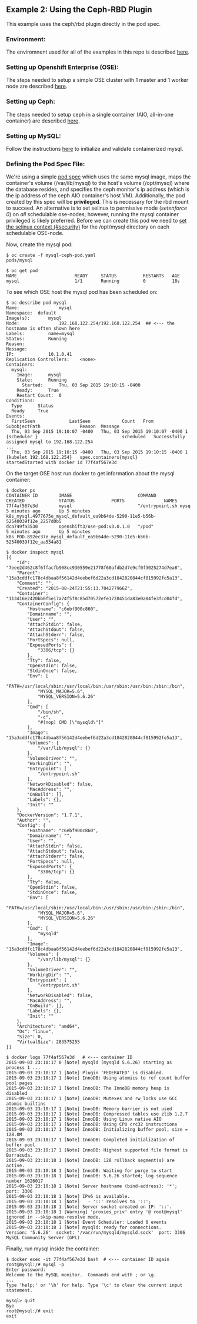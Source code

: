 ## Example 2: Using the Ceph-RBD Plugin
This example uses the ceph/rbd plugin directly in the pod spec.

### Environment:
The enviromnent used for all of the examples in this repo is described [here](../ENV.md).

### Setting up Openshift Enterprise (OSE):
The steps needed to setup a simple OSE cluster with 1 master and 1 worker node are described [here](../OSE.md).

### Setting up Ceph:
The steps needed to setup ceph in a single container (AIO, all-in-one container) are described [here](../CEPH.md).

### Setting up MySQL:
Follow the instructions [here](../MYSQL.md) to initialize and validate containerized mysql.

### Defining the Pod Spec File:
We're using a simple [pod spec](mysql-ceph-pod.yaml) which uses the same mysql image, maps the container's volume (/var/lib/mysql) to the host's volume (/opt/mysql) where the database resides, and specifies the ceph monitor's ip address (which is the ip address of the ceph AIO container's host VM). Additionally, the pod created by this spec will be **privileged**. This is necessary for the rbd mount to succeed. An alternative is to set selinux to permissive mode (*setenforce 0*) on *all* schedulable ose-nodes; however, running the mysql container privileged is likely preferred.  Before we can create this pod we need to [set the selinux context (#security)](../MYSQL.md) for the /opt/mysql directory on each schedulable OSE-node.

Now, create the mysql pod:

```
$ oc create -f mysql-ceph-pod.yaml 
pods/mysql

$ oc get pod
NAME                      READY     STATUS          RESTARTS   AGE
mysql                     1/1       Running         0          18s
```

To see which OSE host the mysql pod has been scheduled on:

```
$ oc describe pod mysql
Name:				mysql
Namespace:	default
Image(s):		mysql
Node:				192.168.122.254/192.168.122.254  ## <--- the hostname is often shown here
Labels:			name=mysql
Status:			Running
Reason:				
Message:			
IP:				10.1.0.41
Replication Controllers:	<none>
Containers:
  mysql:
    Image:		mysql
    State:		Running
      Started:		Thu, 03 Sep 2015 19:10:15 -0400
    Ready:		True
    Restart Count:	0
Conditions:
  Type		Status
  Ready 	True 
Events:
  FirstSeen				LastSeen			Count	From				SubobjectPath				Reason	Message
  Thu, 03 Sep 2015 19:10:07 -0400	Thu, 03 Sep 2015 19:10:07 -0400	1	{scheduler }								scheduled	Successfully assigned mysql to 192.168.122.254
...
  Thu, 03 Sep 2015 19:10:15 -0400	Thu, 03 Sep 2015 19:10:15 -0400	1	{kubelet 192.168.122.254}	spec.containers{mysql}			startedStarted with docker id 77f4af567e3d
```

On the target OSE host run docker to get information about the mysql container:

```
$ docker ps
CONTAINER ID        IMAGE                         COMMAND                CREATED             STATUS              PORTS               NAMES
77f4af567e3d        mysql                         "/entrypoint.sh mysq   5 minutes ago       Up 5 minutes                            k8s_mysql.4977675e_mysql_default_ea9b64de-5290-11e5-b56b-52540039f12e_2257d0b5   
dca749fa3530        openshift3/ose-pod:v3.0.1.0   "/pod"                 5 minutes ago       Up 5 minutes                            k8s_POD.892ec37e_mysql_default_ea9b64de-5290-11e5-b56b-52540039f12e_aa534a81

$ docker inspect mysql
[{
    "Id": "7eee2d462c8f6ffacfb908cc930559e21778f60afdb2d7e9cf0f3025274d7ea8",
    "Parent": "15a3cddfc178c4dbaa8f56142d4eebef6d22a3cd1842820844cf815992fe5a13",
    "Comment": "",
    "Created": "2015-08-24T21:55:13.704277966Z",
    "Container": "113d16e2420bb0f5e17a74f5f8c85d70572efe1720451da83e0a84fe3fcd04fd",
    "ContainerConfig": {
        "Hostname": "c6ebf900c860",
        "Domainname": "",
        "User": "",
        "AttachStdin": false,
        "AttachStdout": false,
        "AttachStderr": false,
        "PortSpecs": null,
        "ExposedPorts": {
            "3306/tcp": {}
        },
        "Tty": false,
        "OpenStdin": false,
        "StdinOnce": false,
        "Env": [
            "PATH=/usr/local/sbin:/usr/local/bin:/usr/sbin:/usr/bin:/sbin:/bin",
            "MYSQL_MAJOR=5.6",
            "MYSQL_VERSION=5.6.26"
        ],
        "Cmd": [
            "/bin/sh",
            "-c",
            "#(nop) CMD [\"mysqld\"]"
        ],
        "Image": "15a3cddfc178c4dbaa8f56142d4eebef6d22a3cd1842820844cf815992fe5a13",
        "Volumes": {
            "/var/lib/mysql": {}
        },
        "VolumeDriver": "",
        "WorkingDir": "",
        "Entrypoint": [
            "/entrypoint.sh"
        ],
        "NetworkDisabled": false,
        "MacAddress": "",
        "OnBuild": [],
        "Labels": {},
        "Init": ""
    },
    "DockerVersion": "1.7.1",
    "Author": "",
    "Config": {
        "Hostname": "c6ebf900c860",
        "Domainname": "",
        "User": "",
        "AttachStdin": false,
        "AttachStdout": false,
        "AttachStderr": false,
        "PortSpecs": null,
        "ExposedPorts": {
            "3306/tcp": {}
        },
        "Tty": false,
        "OpenStdin": false,
        "StdinOnce": false,
        "Env": [
            "PATH=/usr/local/sbin:/usr/local/bin:/usr/sbin:/usr/bin:/sbin:/bin",
            "MYSQL_MAJOR=5.6",
            "MYSQL_VERSION=5.6.26"
        ],
        "Cmd": [
            "mysqld"
        ],
        "Image": "15a3cddfc178c4dbaa8f56142d4eebef6d22a3cd1842820844cf815992fe5a13",
        "Volumes": {
            "/var/lib/mysql": {}
        },
        "VolumeDriver": "",
        "WorkingDir": "",
        "Entrypoint": [
            "/entrypoint.sh"
        ],
        "NetworkDisabled": false,
        "MacAddress": "",
        "OnBuild": [],
        "Labels": {},
        "Init": ""
    },
    "Architecture": "amd64",
    "Os": "linux",
    "Size": 0,
    "VirtualSize": 283575255
}]

$ docker logs 77f4af567e3d   # <--- container ID
2015-09-03 23:10:17 0 [Note] mysqld (mysqld 5.6.26) starting as process 1 ...
2015-09-03 23:10:17 1 [Note] Plugin 'FEDERATED' is disabled.
2015-09-03 23:10:17 1 [Note] InnoDB: Using atomics to ref count buffer pool pages
2015-09-03 23:10:17 1 [Note] InnoDB: The InnoDB memory heap is disabled
2015-09-03 23:10:17 1 [Note] InnoDB: Mutexes and rw_locks use GCC atomic builtins
2015-09-03 23:10:17 1 [Note] InnoDB: Memory barrier is not used
2015-09-03 23:10:17 1 [Note] InnoDB: Compressed tables use zlib 1.2.7
2015-09-03 23:10:17 1 [Note] InnoDB: Using Linux native AIO
2015-09-03 23:10:17 1 [Note] InnoDB: Using CPU crc32 instructions
2015-09-03 23:10:17 1 [Note] InnoDB: Initializing buffer pool, size = 128.0M
2015-09-03 23:10:17 1 [Note] InnoDB: Completed initialization of buffer pool
2015-09-03 23:10:17 1 [Note] InnoDB: Highest supported file format is Barracuda.
2015-09-03 23:10:18 1 [Note] InnoDB: 128 rollback segment(s) are active.
2015-09-03 23:10:18 1 [Note] InnoDB: Waiting for purge to start
2015-09-03 23:10:18 1 [Note] InnoDB: 5.6.26 started; log sequence number 1626017
2015-09-03 23:10:18 1 [Note] Server hostname (bind-address): '*'; port: 3306
2015-09-03 23:10:18 1 [Note] IPv6 is available.
2015-09-03 23:10:18 1 [Note]   - '::' resolves to '::';
2015-09-03 23:10:18 1 [Note] Server socket created on IP: '::'.
2015-09-03 23:10:18 1 [Warning] 'proxies_priv' entry '@ root@mysql' ignored in --skip-name-resolve mode.
2015-09-03 23:10:18 1 [Note] Event Scheduler: Loaded 0 events
2015-09-03 23:10:18 1 [Note] mysqld: ready for connections.
Version: '5.6.26'  socket: '/var/run/mysqld/mysqld.sock'  port: 3306  MySQL Community Server (GPL)
```

Finally, run mysql inside the container:

```
$ docker exec -it 77f4af567e3d bash  # <--- container ID again
root@mysql:/# mysql -p
Enter password: 
Welcome to the MySQL monitor.  Commands end with ; or \g.
...
Type 'help;' or '\h' for help. Type '\c' to clear the current input statement.

mysql> quit
Bye
root@mysql:/# exit
exit
```
